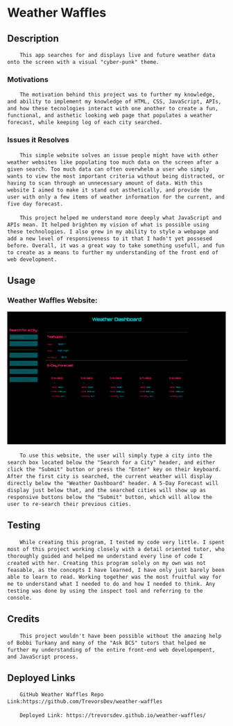 # Weather Waffles

## Description
        This app searches for and displays live and future weather data onto the screen with a visual "cyber-punk" theme.

### Motivations
        The motivation behind this project was to further my knowledge, and ability to implement my knowledge of HTML, CSS, JavaScript, APIs, and how these tecnologies interact with one another to create a fun, functional, and asthetic looking web page that populates a weather forecast, while keeping log of each city searched. 

### Issues it Resolves
        This simple website solves an issue people might have with other weather websites like populating too much data on the screen after a given search. Too much data can often overwhelm a user who simply wants to view the most important criteria without being distracted, or having to scan through an unnecessary amount of data. With this website I aimed to make it stand out asthetically, and provide the user with only a few items of weather information for the current, and five day forecast.

        This project helped me understand more deeply what JavaScript and APIs mean. It helped brighten my vision of what is possible using these technologies. I also grew in my ability to style a webpage and add a new level of responsiveness to it that I hadn't yet possesed before. Overall, it was a great way to take something usefull, and fun to create as a means to further my understanding of the front end of web development.

## Usage

### Weather Waffles Website:
![](assets/img/Weather_Waffles_Website.png)

        To use this website, the user will simply type a city into the search box located below the "Search for a City" header, and either click the "Submit" button or press the "Enter" key on their keyboard. After the first city is searched, the current weather will display directly below the "Weather Dashboard" header. A 5-Day Forecast will display just below that, and the searched cities will show up as responsive buttons below the "Submit" button, which will allow the user to re-search their previous cities.

## Testing
        While creating this program, I tested my code very little. I spent most of this project working closely with a detail oriented tutor, who thoroughly guided and helped me understand every line of code I created with her. Creating this program solely on my own was not feasable, as the concepts I have learned, I have only just barely been able to learn to read. Working together was the most fruitful way for me to understand what I needed to do and how I needed to think. Any testing was done by using the inspect tool and referring to the console.

## Credits
        This project wouldn't have been possible without the amazing help of Bobbi Turkany and many of the "Ask BCS" tutors that helped me further my understanding of the entire front-end web developempent, and JavaScript process.

## Deployed Links
        GitHub Weather Waffles Repo Link:https://github.com/TrevorsDev/weather-waffles

        Deployed Link: https://trevorsdev.github.io/weather-waffles/